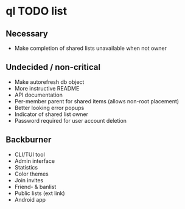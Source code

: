 # ql TODO list

## Necessary
* Make completion of shared lists unavailable when not owner

## Undecided / non-critical
* Make autorefresh db object
* More instructive README
* API documentation
* Per-member parent for shared items (allows non-root placement)
* Better looking error popups
* Indicator of shared list owner
* Password required for user account deletion

## Backburner
* CLI/TUI tool
* Admin interface
* Statistics
* Color themes
* Join invites
* Friend- & banlist
* Public lists (ext link)
* Android app
